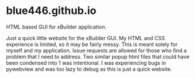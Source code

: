 # blue446.github.io
HTML based GUI for xBuilder application.


Just a quick little website for the xBuilder GUI. My HTML and CSS experience is limited, so it may be fairly messy. This is meant solely for myself and my application. Issue requests are allowed for those who find a problem that I need to address. Two similar popup html files that could have been condensed into 1 was intentional. I was experiencing bugs in pywebview and was too lazy to debug as this is just a quick website.

